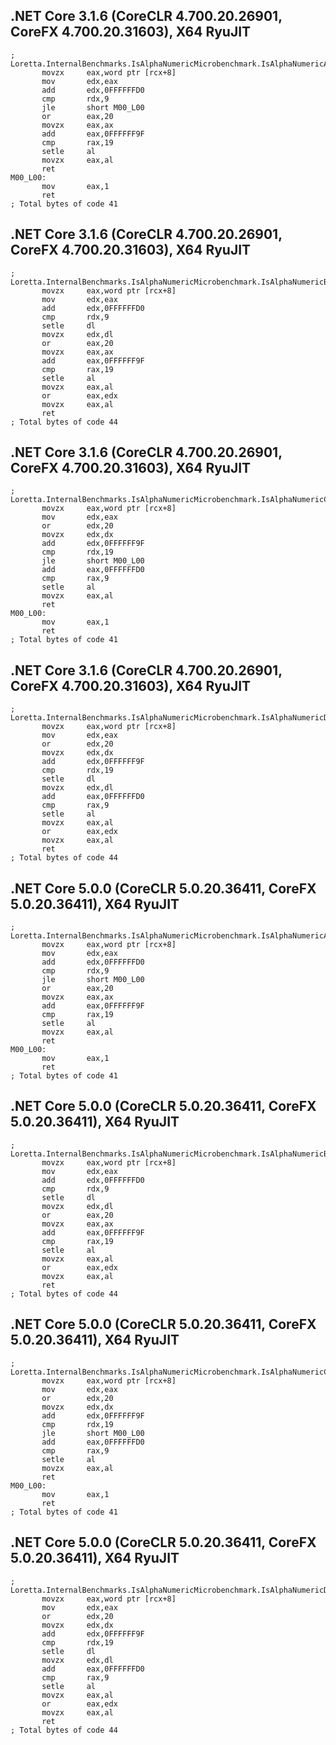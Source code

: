 ## .NET Core 3.1.6 (CoreCLR 4.700.20.26901, CoreFX 4.700.20.31603), X64 RyuJIT
```assembly
; Loretta.InternalBenchmarks.IsAlphaNumericMicrobenchmark.IsAlphaNumericA()
       movzx     eax,word ptr [rcx+8]
       mov       edx,eax
       add       edx,0FFFFFFD0
       cmp       rdx,9
       jle       short M00_L00
       or        eax,20
       movzx     eax,ax
       add       eax,0FFFFFF9F
       cmp       rax,19
       setle     al
       movzx     eax,al
       ret
M00_L00:
       mov       eax,1
       ret
; Total bytes of code 41
```

## .NET Core 3.1.6 (CoreCLR 4.700.20.26901, CoreFX 4.700.20.31603), X64 RyuJIT
```assembly
; Loretta.InternalBenchmarks.IsAlphaNumericMicrobenchmark.IsAlphaNumericB()
       movzx     eax,word ptr [rcx+8]
       mov       edx,eax
       add       edx,0FFFFFFD0
       cmp       rdx,9
       setle     dl
       movzx     edx,dl
       or        eax,20
       movzx     eax,ax
       add       eax,0FFFFFF9F
       cmp       rax,19
       setle     al
       movzx     eax,al
       or        eax,edx
       movzx     eax,al
       ret
; Total bytes of code 44
```

## .NET Core 3.1.6 (CoreCLR 4.700.20.26901, CoreFX 4.700.20.31603), X64 RyuJIT
```assembly
; Loretta.InternalBenchmarks.IsAlphaNumericMicrobenchmark.IsAlphaNumericC()
       movzx     eax,word ptr [rcx+8]
       mov       edx,eax
       or        edx,20
       movzx     edx,dx
       add       edx,0FFFFFF9F
       cmp       rdx,19
       jle       short M00_L00
       add       eax,0FFFFFFD0
       cmp       rax,9
       setle     al
       movzx     eax,al
       ret
M00_L00:
       mov       eax,1
       ret
; Total bytes of code 41
```

## .NET Core 3.1.6 (CoreCLR 4.700.20.26901, CoreFX 4.700.20.31603), X64 RyuJIT
```assembly
; Loretta.InternalBenchmarks.IsAlphaNumericMicrobenchmark.IsAlphaNumericD()
       movzx     eax,word ptr [rcx+8]
       mov       edx,eax
       or        edx,20
       movzx     edx,dx
       add       edx,0FFFFFF9F
       cmp       rdx,19
       setle     dl
       movzx     edx,dl
       add       eax,0FFFFFFD0
       cmp       rax,9
       setle     al
       movzx     eax,al
       or        eax,edx
       movzx     eax,al
       ret
; Total bytes of code 44
```

## .NET Core 5.0.0 (CoreCLR 5.0.20.36411, CoreFX 5.0.20.36411), X64 RyuJIT
```assembly
; Loretta.InternalBenchmarks.IsAlphaNumericMicrobenchmark.IsAlphaNumericA()
       movzx     eax,word ptr [rcx+8]
       mov       edx,eax
       add       edx,0FFFFFFD0
       cmp       rdx,9
       jle       short M00_L00
       or        eax,20
       movzx     eax,ax
       add       eax,0FFFFFF9F
       cmp       rax,19
       setle     al
       movzx     eax,al
       ret
M00_L00:
       mov       eax,1
       ret
; Total bytes of code 41
```

## .NET Core 5.0.0 (CoreCLR 5.0.20.36411, CoreFX 5.0.20.36411), X64 RyuJIT
```assembly
; Loretta.InternalBenchmarks.IsAlphaNumericMicrobenchmark.IsAlphaNumericB()
       movzx     eax,word ptr [rcx+8]
       mov       edx,eax
       add       edx,0FFFFFFD0
       cmp       rdx,9
       setle     dl
       movzx     edx,dl
       or        eax,20
       movzx     eax,ax
       add       eax,0FFFFFF9F
       cmp       rax,19
       setle     al
       movzx     eax,al
       or        eax,edx
       movzx     eax,al
       ret
; Total bytes of code 44
```

## .NET Core 5.0.0 (CoreCLR 5.0.20.36411, CoreFX 5.0.20.36411), X64 RyuJIT
```assembly
; Loretta.InternalBenchmarks.IsAlphaNumericMicrobenchmark.IsAlphaNumericC()
       movzx     eax,word ptr [rcx+8]
       mov       edx,eax
       or        edx,20
       movzx     edx,dx
       add       edx,0FFFFFF9F
       cmp       rdx,19
       jle       short M00_L00
       add       eax,0FFFFFFD0
       cmp       rax,9
       setle     al
       movzx     eax,al
       ret
M00_L00:
       mov       eax,1
       ret
; Total bytes of code 41
```

## .NET Core 5.0.0 (CoreCLR 5.0.20.36411, CoreFX 5.0.20.36411), X64 RyuJIT
```assembly
; Loretta.InternalBenchmarks.IsAlphaNumericMicrobenchmark.IsAlphaNumericD()
       movzx     eax,word ptr [rcx+8]
       mov       edx,eax
       or        edx,20
       movzx     edx,dx
       add       edx,0FFFFFF9F
       cmp       rdx,19
       setle     dl
       movzx     edx,dl
       add       eax,0FFFFFFD0
       cmp       rax,9
       setle     al
       movzx     eax,al
       or        eax,edx
       movzx     eax,al
       ret
; Total bytes of code 44
```